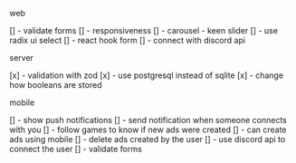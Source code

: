 web

[] - validate forms
[] - responsiveness
[] - carousel - keen slider
[] - use radix ui select 
[] - react hook form
[] - connect with discord api

server

[x] - validation with zod
[x] - use postgresql instead of sqlite
[x] - change how booleans are stored

mobile

[] - show push notifications
[] - send notification when someone connects with you
[] - follow games to know if new ads were created
[] - can create ads using mobile
[] - delete ads created by the user
[] - use discord api to connect the user
[] - validate forms
